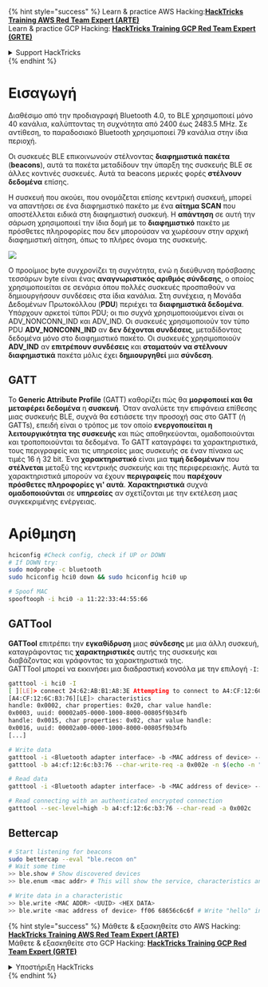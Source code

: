 {% hint style="success" %}
Learn & practice AWS Hacking:<img src="/.gitbook/assets/arte.png" alt="" data-size="line">[**HackTricks Training AWS Red Team Expert (ARTE)**](https://training.hacktricks.xyz/courses/arte)<img src="/.gitbook/assets/arte.png" alt="" data-size="line">\
Learn & practice GCP Hacking: <img src="/.gitbook/assets/grte.png" alt="" data-size="line">[**HackTricks Training GCP Red Team Expert (GRTE)**<img src="/.gitbook/assets/grte.png" alt="" data-size="line">](https://training.hacktricks.xyz/courses/grte)

<details>

<summary>Support HackTricks</summary>

* Check the [**subscription plans**](https://github.com/sponsors/carlospolop)!
* **Join the** 💬 [**Discord group**](https://discord.gg/hRep4RUj7f) or the [**telegram group**](https://t.me/peass) or **follow** us on **Twitter** 🐦 [**@hacktricks\_live**](https://twitter.com/hacktricks\_live)**.**
* **Share hacking tricks by submitting PRs to the** [**HackTricks**](https://github.com/carlospolop/hacktricks) and [**HackTricks Cloud**](https://github.com/carlospolop/hacktricks-cloud) github repos.

</details>
{% endhint %}


# Εισαγωγή

Διαθέσιμο από την προδιαγραφή Bluetooth 4.0, το BLE χρησιμοποιεί μόνο 40 κανάλια, καλύπτοντας τη συχνότητα από 2400 έως 2483.5 MHz. Σε αντίθεση, το παραδοσιακό Bluetooth χρησιμοποιεί 79 κανάλια στην ίδια περιοχή.

Οι συσκευές BLE επικοινωνούν στέλνοντας **διαφημιστικά πακέτα** (**beacons**), αυτά τα πακέτα μεταδίδουν την ύπαρξη της συσκευής BLE σε άλλες κοντινές συσκευές. Αυτά τα beacons μερικές φορές **στέλνουν δεδομένα** επίσης.

Η συσκευή που ακούει, που ονομάζεται επίσης κεντρική συσκευή, μπορεί να απαντήσει σε ένα διαφημιστικό πακέτο με ένα **αίτημα SCAN** που αποστέλλεται ειδικά στη διαφημιστική συσκευή. Η **απάντηση** σε αυτή την σάρωση χρησιμοποιεί την ίδια δομή με το **διαφημιστικό** πακέτο με πρόσθετες πληροφορίες που δεν μπορούσαν να χωρέσουν στην αρχική διαφημιστική αίτηση, όπως το πλήρες όνομα της συσκευής.

![](<../.gitbook/assets/image (201) (2) (1) (1).png>)

Ο προοίμιος byte συγχρονίζει τη συχνότητα, ενώ η διεύθυνση πρόσβασης τεσσάρων byte είναι ένας **αναγνωριστικός αριθμός σύνδεσης**, ο οποίος χρησιμοποιείται σε σενάρια όπου πολλές συσκευές προσπαθούν να δημιουργήσουν συνδέσεις στα ίδια κανάλια. Στη συνέχεια, η Μονάδα Δεδομένων Πρωτοκόλλου (**PDU**) περιέχει τα **διαφημιστικά δεδομένα**. Υπάρχουν αρκετοί τύποι PDU; οι πιο συχνά χρησιμοποιούμενοι είναι οι ADV\_NONCONN\_IND και ADV\_IND. Οι συσκευές χρησιμοποιούν τον τύπο PDU **ADV\_NONCONN\_IND** αν **δεν δέχονται συνδέσεις**, μεταδίδοντας δεδομένα μόνο στο διαφημιστικό πακέτο. Οι συσκευές χρησιμοποιούν **ADV\_IND** αν **επιτρέπουν συνδέσεις** και **σταματούν να στέλνουν διαφημιστικά** πακέτα μόλις έχει **δημιουργηθεί** μια **σύνδεση**.

## GATT

Το **Generic Attribute Profile** (GATT) καθορίζει πώς θα **μορφοποιεί και θα μεταφέρει δεδομένα** η **συσκευή**. Όταν αναλύετε την επιφάνεια επίθεσης μιας συσκευής BLE, συχνά θα εστιάσετε την προσοχή σας στο GATT (ή GATTs), επειδή είναι ο τρόπος με τον οποίο **ενεργοποιείται η λειτουργικότητα της συσκευής** και πώς αποθηκεύονται, ομαδοποιούνται και τροποποιούνται τα δεδομένα. Το GATT καταγράφει τα χαρακτηριστικά, τους περιγραφείς και τις υπηρεσίες μιας συσκευής σε έναν πίνακα ως τιμές 16 ή 32 bit. Ένα **χαρακτηριστικό** είναι μια **τιμή δεδομένων** που **στέλνεται** μεταξύ της κεντρικής συσκευής και της περιφερειακής. Αυτά τα χαρακτηριστικά μπορούν να έχουν **περιγραφείς** που **παρέχουν πρόσθετες πληροφορίες γι' αυτά**. **Χαρακτηριστικά** συχνά **ομαδοποιούνται** σε **υπηρεσίες** αν σχετίζονται με την εκτέλεση μιας συγκεκριμένης ενέργειας.

# Αρίθμηση
```bash
hciconfig #Check config, check if UP or DOWN
# If DOWN try:
sudo modprobe -c bluetooth
sudo hciconfig hci0 down && sudo hciconfig hci0 up

# Spoof MAC
spooftooph -i hci0 -a 11:22:33:44:55:66
```
## GATTool

**GATTool** επιτρέπει την **εγκαθίδρυση** μιας **σύνδεσης** με μια άλλη συσκευή, καταγράφοντας τις **χαρακτηριστικές** αυτής της συσκευής και διαβάζοντας και γράφοντας τα χαρακτηριστικά της.\
GATTTool μπορεί να εκκινήσει μια διαδραστική κονσόλα με την επιλογή `-I`:
```bash
gatttool -i hci0 -I
[ ][LE]> connect 24:62:AB:B1:A8:3E Attempting to connect to A4:CF:12:6C:B3:76 Connection successful
[A4:CF:12:6C:B3:76][LE]> characteristics
handle: 0x0002, char properties: 0x20, char value handle:
0x0003, uuid: 00002a05-0000-1000-8000-00805f9b34fb
handle: 0x0015, char properties: 0x02, char value handle:
0x0016, uuid: 00002a00-0000-1000-8000-00805f9b34fb
[...]

# Write data
gatttool -i <Bluetooth adapter interface> -b <MAC address of device> --char-write-req <characteristic handle> -n <value>
gatttool -b a4:cf:12:6c:b3:76 --char-write-req -a 0x002e -n $(echo -n "04dc54d9053b4307680a"|xxd -ps)

# Read data
gatttool -i <Bluetooth adapter interface> -b <MAC address of device> --char-read -a 0x16

# Read connecting with an authenticated encrypted connection
gatttool --sec-level=high -b a4:cf:12:6c:b3:76 --char-read -a 0x002c
```
## Bettercap
```bash
# Start listening for beacons
sudo bettercap --eval "ble.recon on"
# Wait some time
>> ble.show # Show discovered devices
>> ble.enum <mac addr> # This will show the service, characteristics and properties supported

# Write data in a characteristic
>> ble.write <MAC ADDR> <UUID> <HEX DATA>
>> ble.write <mac address of device> ff06 68656c6c6f # Write "hello" in ff06
```
{% hint style="success" %}
Μάθετε & εξασκηθείτε στο AWS Hacking:<img src="/.gitbook/assets/arte.png" alt="" data-size="line">[**HackTricks Training AWS Red Team Expert (ARTE)**](https://training.hacktricks.xyz/courses/arte)<img src="/.gitbook/assets/arte.png" alt="" data-size="line">\
Μάθετε & εξασκηθείτε στο GCP Hacking: <img src="/.gitbook/assets/grte.png" alt="" data-size="line">[**HackTricks Training GCP Red Team Expert (GRTE)**<img src="/.gitbook/assets/grte.png" alt="" data-size="line">](https://training.hacktricks.xyz/courses/grte)

<details>

<summary>Υποστήριξη HackTricks</summary>

* Ελέγξτε τα [**σχέδια συνδρομής**](https://github.com/sponsors/carlospolop)!
* **Εγγραφείτε στην** 💬 [**ομάδα Discord**](https://discord.gg/hRep4RUj7f) ή στην [**ομάδα telegram**](https://t.me/peass) ή **ακολουθήστε** μας στο **Twitter** 🐦 [**@hacktricks\_live**](https://twitter.com/hacktricks\_live)**.**
* **Μοιραστείτε κόλπα hacking υποβάλλοντας PRs στα** [**HackTricks**](https://github.com/carlospolop/hacktricks) και [**HackTricks Cloud**](https://github.com/carlospolop/hacktricks-cloud) github repos.

</details>
{% endhint %}
